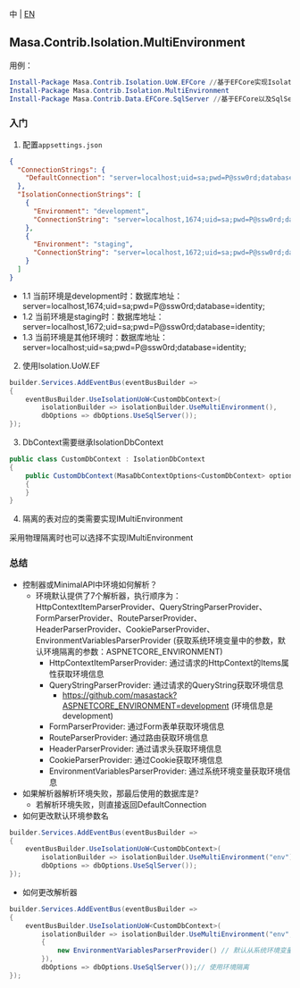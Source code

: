 中 | [EN](README.md)

## Masa.Contrib.Isolation.MultiEnvironment

用例：

``` powershell
Install-Package Masa.Contrib.Isolation.UoW.EFCore //基于EFCore实现Isolation的工作单元，不需要Isolation的请使用Masa.Contrib.Data.UoW.EFCore
Install-Package Masa.Contrib.Isolation.MultiEnvironment
Install-Package Masa.Contrib.Data.EFCore.SqlServer //基于EFCore以及SqlServer数据库使用
```

### 入门

1. 配置`appsettings.json`
``` appsettings.json
{
  "ConnectionStrings": {
    "DefaultConnection": "server=localhost;uid=sa;pwd=P@ssw0rd;database=identity;"
  },
  "IsolationConnectionStrings": [
    {
      "Environment": "development",
      "ConnectionString": "server=localhost,1674;uid=sa;pwd=P@ssw0rd;database=identity;"
    },
    {
      "Environment": "staging",
      "ConnectionString": "server=localhost,1672;uid=sa;pwd=P@ssw0rd;database=identity;"
    }
  ]
}
```

* 1.1 当前环境是development时：数据库地址：server=localhost,1674;uid=sa;pwd=P@ssw0rd;database=identity;
* 1.2 当前环境是staging时：数据库地址：server=localhost,1672;uid=sa;pwd=P@ssw0rd;database=identity;
* 1.3 当前环境是其他环境时：数据库地址：server=localhost;uid=sa;pwd=P@ssw0rd;database=identity;

2. 使用Isolation.UoW.EF
``` C#
builder.Services.AddEventBus(eventBusBuilder =>
{
    eventBusBuilder.UseIsolationUoW<CustomDbContext>(
        isolationBuilder => isolationBuilder.UseMultiEnvironment(),
        dbOptions => dbOptions.UseSqlServer());
});
```

3. DbContext需要继承IsolationDbContext

``` C#
public class CustomDbContext : IsolationDbContext
{
    public CustomDbContext(MasaDbContextOptions<CustomDbContext> options) : base(options)
    {
    }
}
```

4. 隔离的表对应的类需要实现IMultiEnvironment

采用物理隔离时也可以选择不实现IMultiEnvironment

### 总结

* 控制器或MinimalAPI中环境如何解析？
    * 环境默认提供了7个解析器，执行顺序为：HttpContextItemParserProvider、QueryStringParserProvider、FormParserProvider、RouteParserProvider、HeaderParserProvider、CookieParserProvider、EnvironmentVariablesParserProvider (获取系统环境变量中的参数，默认环境隔离的参数：ASPNETCORE_ENVIRONMENT)
      * HttpContextItemParserProvider: 通过请求的HttpContext的Items属性获取环境信息
      * QueryStringParserProvider: 通过请求的QueryString获取环境信息
          * https://github.com/masastack?ASPNETCORE_ENVIRONMENT=development (环境信息是development)
      * FormParserProvider: 通过Form表单获取环境信息
      * RouteParserProvider: 通过路由获取环境信息
      * HeaderParserProvider: 通过请求头获取环境信息
      * CookieParserProvider: 通过Cookie获取环境信息
      * EnvironmentVariablesParserProvider: 通过系统环境变量获取环境信息
* 如果解析器解析环境失败，那最后使用的数据库是?
    * 若解析环境失败，则直接返回DefaultConnection
* 如何更改默认环境参数名

``` C#
builder.Services.AddEventBus(eventBusBuilder =>
{
    eventBusBuilder.UseIsolationUoW<CustomDbContext>(
        isolationBuilder => isolationBuilder.UseMultiEnvironment("env"),// 使用环境隔离
        dbOptions => dbOptions.UseSqlServer());
});
```
* 如何更改解析器

``` C#
builder.Services.AddEventBus(eventBusBuilder =>
{
    eventBusBuilder.UseIsolationUoW<CustomDbContext>(
        isolationBuilder => isolationBuilder.UseMultiEnvironment("env", new List<IEnvironmentParserProvider>()
        {
            new EnvironmentVariablesParserProvider() // 默认从系统环境变量中获取环境隔离中的环境信息
        }),
        dbOptions => dbOptions.UseSqlServer());// 使用环境隔离
});
```